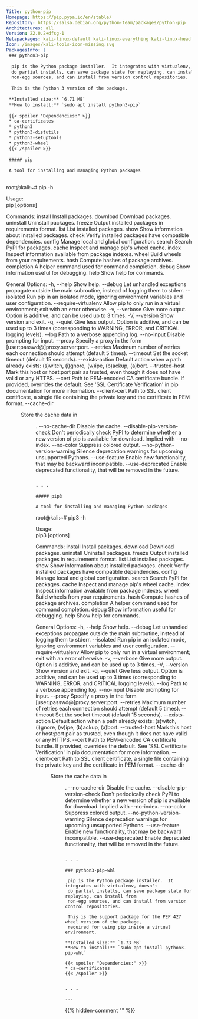 ```yaml
---
Title: python-pip
Homepage: https://pip.pypa.io/en/stable/
Repository: https://salsa.debian.org/python-team/packages/python-pip
Architectures: all
Version: 22.0.2+dfsg-1
Metapackages: kali-linux-default kali-linux-everything kali-linux-headless kali-linux-large kali-linux-nethunter kali-tools-forensics 
Icon: /images/kali-tools-icon-missing.svg
PackagesInfo: |
 ### python3-pip
 
  pip is the Python package installer.  It integrates with virtualenv, doesn't
  do partial installs, can save package state for replaying, can install from
  non-egg sources, and can install from version control repositories.
   
  This is the Python 3 version of the package.
 
 **Installed size:** `6.71 MB`  
 **How to install:** `sudo apt install python3-pip`  
 
 {{< spoiler "Dependencies:" >}}
 * ca-certificates
 * python3
 * python3-distutils
 * python3-setuptools
 * python3-wheel
 {{< /spoiler >}}
 
 ##### pip
 
 A tool for installing and managing Python packages
 
 ```
 root@kali:~# pip -h
 
 Usage:   
   pip <command> [options]
 
 Commands:
   install                     Install packages.
   download                    Download packages.
   uninstall                   Uninstall packages.
   freeze                      Output installed packages in requirements format.
   list                        List installed packages.
   show                        Show information about installed packages.
   check                       Verify installed packages have compatible dependencies.
   config                      Manage local and global configuration.
   search                      Search PyPI for packages.
   cache                       Inspect and manage pip's wheel cache.
   index                       Inspect information available from package indexes.
   wheel                       Build wheels from your requirements.
   hash                        Compute hashes of package archives.
   completion                  A helper command used for command completion.
   debug                       Show information useful for debugging.
   help                        Show help for commands.
 
 General Options:
   -h, --help                  Show help.
   --debug                     Let unhandled exceptions propagate outside the
                               main subroutine, instead of logging them to
                               stderr.
   --isolated                  Run pip in an isolated mode, ignoring
                               environment variables and user configuration.
   --require-virtualenv        Allow pip to only run in a virtual environment;
                               exit with an error otherwise.
   -v, --verbose               Give more output. Option is additive, and can be
                               used up to 3 times.
   -V, --version               Show version and exit.
   -q, --quiet                 Give less output. Option is additive, and can be
                               used up to 3 times (corresponding to WARNING,
                               ERROR, and CRITICAL logging levels).
   --log <path>                Path to a verbose appending log.
   --no-input                  Disable prompting for input.
   --proxy <proxy>             Specify a proxy in the form
                               [user:passwd@]proxy.server:port.
   --retries <retries>         Maximum number of retries each connection should
                               attempt (default 5 times).
   --timeout <sec>             Set the socket timeout (default 15 seconds).
   --exists-action <action>    Default action when a path already exists:
                               (s)witch, (i)gnore, (w)ipe, (b)ackup, (a)bort.
   --trusted-host <hostname>   Mark this host or host:port pair as trusted,
                               even though it does not have valid or any HTTPS.
   --cert <path>               Path to PEM-encoded CA certificate bundle. If
                               provided, overrides the default. See 'SSL
                               Certificate Verification' in pip documentation
                               for more information.
   --client-cert <path>        Path to SSL client certificate, a single file
                               containing the private key and the certificate
                               in PEM format.
   --cache-dir <dir>           Store the cache data in <dir>.
   --no-cache-dir              Disable the cache.
   --disable-pip-version-check
                               Don't periodically check PyPI to determine
                               whether a new version of pip is available for
                               download. Implied with --no-index.
   --no-color                  Suppress colored output.
   --no-python-version-warning
                               Silence deprecation warnings for upcoming
                               unsupported Pythons.
   --use-feature <feature>     Enable new functionality, that may be backward
                               incompatible.
   --use-deprecated <feature>  Enable deprecated functionality, that will be
                               removed in the future.
 ```
 
 - - -
 
 ##### pip3
 
 A tool for installing and managing Python packages
 
 ```
 root@kali:~# pip3 -h
 
 Usage:   
   pip3 <command> [options]
 
 Commands:
   install                     Install packages.
   download                    Download packages.
   uninstall                   Uninstall packages.
   freeze                      Output installed packages in requirements format.
   list                        List installed packages.
   show                        Show information about installed packages.
   check                       Verify installed packages have compatible dependencies.
   config                      Manage local and global configuration.
   search                      Search PyPI for packages.
   cache                       Inspect and manage pip's wheel cache.
   index                       Inspect information available from package indexes.
   wheel                       Build wheels from your requirements.
   hash                        Compute hashes of package archives.
   completion                  A helper command used for command completion.
   debug                       Show information useful for debugging.
   help                        Show help for commands.
 
 General Options:
   -h, --help                  Show help.
   --debug                     Let unhandled exceptions propagate outside the
                               main subroutine, instead of logging them to
                               stderr.
   --isolated                  Run pip in an isolated mode, ignoring
                               environment variables and user configuration.
   --require-virtualenv        Allow pip to only run in a virtual environment;
                               exit with an error otherwise.
   -v, --verbose               Give more output. Option is additive, and can be
                               used up to 3 times.
   -V, --version               Show version and exit.
   -q, --quiet                 Give less output. Option is additive, and can be
                               used up to 3 times (corresponding to WARNING,
                               ERROR, and CRITICAL logging levels).
   --log <path>                Path to a verbose appending log.
   --no-input                  Disable prompting for input.
   --proxy <proxy>             Specify a proxy in the form
                               [user:passwd@]proxy.server:port.
   --retries <retries>         Maximum number of retries each connection should
                               attempt (default 5 times).
   --timeout <sec>             Set the socket timeout (default 15 seconds).
   --exists-action <action>    Default action when a path already exists:
                               (s)witch, (i)gnore, (w)ipe, (b)ackup, (a)bort.
   --trusted-host <hostname>   Mark this host or host:port pair as trusted,
                               even though it does not have valid or any HTTPS.
   --cert <path>               Path to PEM-encoded CA certificate bundle. If
                               provided, overrides the default. See 'SSL
                               Certificate Verification' in pip documentation
                               for more information.
   --client-cert <path>        Path to SSL client certificate, a single file
                               containing the private key and the certificate
                               in PEM format.
   --cache-dir <dir>           Store the cache data in <dir>.
   --no-cache-dir              Disable the cache.
   --disable-pip-version-check
                               Don't periodically check PyPI to determine
                               whether a new version of pip is available for
                               download. Implied with --no-index.
   --no-color                  Suppress colored output.
   --no-python-version-warning
                               Silence deprecation warnings for upcoming
                               unsupported Pythons.
   --use-feature <feature>     Enable new functionality, that may be backward
                               incompatible.
   --use-deprecated <feature>  Enable deprecated functionality, that will be
                               removed in the future.
 ```
 
 - - -
 
 ### python3-pip-whl
 
  pip is the Python package installer.  It integrates with virtualenv, doesn't
  do partial installs, can save package state for replaying, can install from
  non-egg sources, and can install from version control repositories.
   
  This is the support package for the PEP 427 wheel version of the package,
  required for using pip inside a virtual environment.
 
 **Installed size:** `1.73 MB`  
 **How to install:** `sudo apt install python3-pip-whl`  
 
 {{< spoiler "Dependencies:" >}}
 * ca-certificates
 {{< /spoiler >}}
 
 
 - - -
 
---
```

{{% hidden-comment "<!--Do not edit anything above this line-->" %}}
